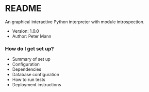 # README #

An graphical interactive Python interpreter with module introspection.

* Version: 1.0.0
* Author: Peter Mann

### How do I get set up? ###

* Summary of set up
* Configuration
* Dependencies
* Database configuration
* How to run tests
* Deployment instructions